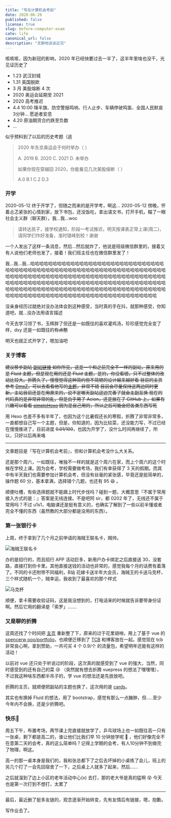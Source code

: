 ```yaml
---
title: "写在计算机会考前"
date: 2020-06-20
published: false
license: true
slug: before-computer-exam
cate: life
canonical_url: false
description: "无聊地谈谈近况"
---
```


咳咳咳，因为新冠的影响，2020 年已经快要过去一半了，这半年里啥也没干，光见证历史了

- 1.23 武汉封城
- 1.31 英国脱欧
- 3 月 美股熔断 4 次
- 2020 奥运会延期至 2021
- 2020 高考推迟
- 4.4 10:00 降半旗、防空警报鸣响、行人止步、车辆停驶鸣笛、全国人民默哀3分钟... 愿逝者安息
- 4.20 原油期货合约跌至负数
- ...

似乎预料到了以后的历史考题（逃

> 2020 年东京奥运会于何时举办（ ）  
>
> A. 2019 B. 2020 C. 2021 D. 未举办
>
> 如果你现在穿越回 2020，你能看见几次美股熔断（ ）
>
> A.0 B.1 C.2 D.3

### 开学

2020-05-12 终于开学了，但随之而来的是开学考，啊这...
2020-05-12 傍晚，怀着忐忑紧张的心情到家，放下书包，还没饭吃，拿出语文书，打开手机，瞄了一眼社会主义群（聊天群），我...我...woc

> 请转达孩子，接学校通知，阶段一考试推迟，明天按课表正常上课(周二)，请同学们作好准备，准时错峰到校！谢谢

一个人发出了这样一条消息，然后...然后就炸了，他说是班级微信群里的，接着又有人说他们老师也发了，接着！我们班主任也在微信群里发了！

我...我...我...哈哈哈哈哈哈哈哈哈哈哈哈哈哈哈哈哈哈哈哈哈哈哈哈哈哈哈哈哈哈哈哈哈哈哈哈哈哈哈哈哈哈哈哈哈哈哈哈哈哈哈哈哈哈哈哈哈哈哈哈哈哈哈哈哈哈哈哈哈哈哈哈哈哈哈哈哈哈哈哈哈哈哈哈哈哈哈哈哈哈哈哈哈哈哈哈哈哈哈哈哈哈哈哈哈哈哈哈哈哈哈哈哈哈哈哈哈哈哈哈哈哈哈哈哈哈哈哈哈哈哈哈哈哈哈哈哈哈哈哈哈哈哈哈哈哈哈哈哈哈哈哈哈哈哈哈哈哈哈哈哈哈哈哈哈哈哈哈哈哈哈哈哈哈哈哈哈哈哈哈哈哈哈哈哈哈哈哈哈哈哈哈哈哈哈哈哈哈哈哈哈哈哈哈哈哈哈哈

没亲身经历过就绝对没办法体会到这种感受，当时真的手在抖，就那种感受，你知道吧，就...没办法用语言描述

今天去学习领了书，玉辉胖了但还是一如既往的喜欢灌鸡汤，珍珍感觉完全变了样，dxy 还是一如既往的~~有点憨~~

明天也就正式开学了，嗯加油吧

### 关于博客

~~建议移步副站 [副站链接](https://blog.royce2003.top/posts/7174.html#关于博客)
如你所见，这是一个和之前完全不一样的副站，原来用的是 Fluid 主题，但是现在用的还是 Fluid 主题，是的，你没看错，只不过整体的改动比较大。折腾久了，慢慢觉得这种简约但不简陋的设计越来越好看
目前的主页参考 [DmxZ](https://dmx.pub)，可以去看看他写的[主题](https://github.com/a2396837/hexo-theme-blank)，非常不错
目前会尽量保持这两边同时更新，主站目前还是在用原来的，说不定哪天副站这边完善了就会主副互换
现在的代码真的是非常非常的乱，但是由于用了 Acion，还是放在了 GitHub 上，如果有兴趣可以看看 [simpleHexo](https://github.com/Royce003/simpleHexo)
因为是自己用的，所以之后可能会把各类东西写死~~

用 Hexo 也差不多有半年了，也因为这个比暑假还长的寒假，折腾了非常非常多，一直都想自己写一个主题，但是，你知道的，因为比较菜，还没能力写，不过已经在慢慢推进了，目前进度 ~~0.01/100~~，也因为开学了，没什么时间再继续了，所以，只好以后再来咯

---

文章题目是『写在计算机会考前』，但和计算机会考没什么大关系。

还是那个周六，一如既往，唯独不一样的就是这个周六在家，而上个周六的这个时候在学校上课。因为会考，学校需要做考场，我们有幸获得了 3 天的假期。而其中有半天我们也需要参加计算机会考，但没有丝毫的紧张感，毕竟还是挺简单的，操作题 60 分，基本拿满，选择错个几题，也还有 95 :laughing: 。

顺便吐槽，有些选择题就不能跟上时代步伐吗？碰到一题，大概意思『不属于常用接入方式的是：』答案是无线连接。不是吧阿 sir，都 0202 年了，无线还不属于常用吗？不过 u1s1，电脑课还是挺有意义的，也确实了解到了一些以前半懂或者完全不懂的东西（虽然教的大部分都是没用的东西）。

### 第一张银行卡

上周，终于拿到了几个月之前申请的海贼王联名卡，贼帅。

![海贼王联名卡](https://u.jalenz.cn/before-computer-exam/01.png?blog)

办的是招行的，而且招行 APP 活动巨多，新用户办卡绑定之后直接送 30，没套路，直接打到你卡里。其他直接送钱的活动也非常的，感觉我每个月的话费有着落了。不同的卡还附带不同福利，B站 花嫁卡送半年大会员，海贼王的卡送马克杯，三个样式随机一个，贼幸运，我收到了最喜欢的那个样式

![马克杯](https://u.jalenz.cn/before-computer-exam/02.png?&fmt=webp)

顺便，拿卡需要收验证码，这是我没想到的，打电话来的时候就告诉要带身份证啊。然后它用的翻译是「索罗」.......

### 又是聊的折腾

这周还找了个时间把 [主页](https://www.royce2003.top) 重新整了下，原来的过于花里胡哨，用上了基于 vue 的 [spencerw ooo/portfolio](https://github.com/spencerwooo/portfolio)，也顺便迁移到了 [TCB](https://cloud.tencent.com/product/tcb) 和博客放在一起。感觉现在 tcb 非常良心啊，拿到赞助，一共可买 4 个 0.9/个 的流量包，希望明年还能有这样的活动！

以前对 vue 还只处于听说过的阶段，这次真的就感受到了 vue 的强大，当然，同时感受到的还有自己的菜 :cry:  （突然就有想去折腾 vuepress 的想法了嘿嘿嘿），不过我这种啥东西都半吊子的，学 vue 的想法还是先放放吧。

折腾的主页，就顺便把副站的主题也换了，这次用的是 [cards](https://github.com/ChrAlpha/hexo-theme-cards)。

其实也有换掉 Fluid 的想法，用了 bootstrap，感觉有那么一点臃肿，但.....至少今年内不会换，还是少折腾吧。

### 快乐🏓

周五下午，布置考场，两节课上完直接就放学了，乒乓球场上也一如既往高一只有一张桌，剩下都是高二的，谁让他们比我们早 10 分钟放学呢 :imp: ，他们好像完全不在意第二天的会考，真的这么简单吗？记得上学期的会考，有人10分钟不到做完了物理，啊这。

高一的那一桌本身是我们的，我和张总都下了之后去坏掉的小桌练了会儿，班上的另几个打了一会先回宿舍了一下，之后桌上人就多了起来，然后......

之后就溜到了边上小区的老年活动中心(x) 去打，那的老大爷是真的猛啊 :dizzy_face: 今天也是第一次打到不想打，太累了

---

最后，最近删了挺多友链的，观念逐渐开始转变，先有友情后有链接，嗯，抱歉。

写作业去了。
